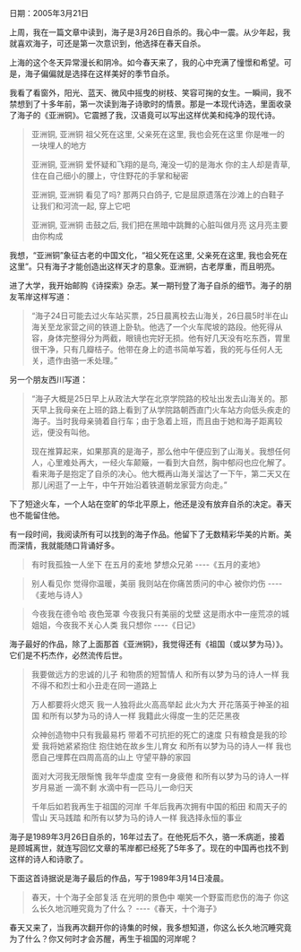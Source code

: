 日期：2005年3月21日

上周，我在一篇文章中读到，海子是3月26日自杀的。我心中一震。从少年起，我就喜欢海子，可还是第一次意识到，他选择在春天自杀。

上海的这个冬天异常漫长和阴冷。如今春天来了，我的心中充满了憧憬和希望。可是，海子偏偏就是选择在这样美好的季节自杀。

我看了看窗外，阳光、蓝天、微风中摇曳的树枝、笑容可掬的女生。一瞬间，我不禁想到了十多年前，第一次读到海子诗歌时的情景。那是一本现代诗选，里面收录了海子的《亚洲铜》。它震撼了我，汉语竟可以写出这样优美和纯净的现代诗。

>亚洲铜, 亚洲铜
>祖父死在这里, 父亲死在这里, 我也会死在这里
>你是唯一的一块埋人的地方
>
>亚洲铜, 亚洲铜
>爱怀疑和飞翔的是鸟, 淹没一切的是海水
>你的主人却是青草, 住在自己细小的腰上，守住野花的手掌和秘密
>
>亚洲铜, 亚洲铜
>看见了吗? 那两只白鸽子, 它是屈原遗落在沙滩上的白鞋子
>让我们和河流一起, 穿上它吧
>
>亚洲铜, 亚洲铜
>击鼓之后, 我们把在黑暗中跳舞的心脏叫做月亮
>这月亮主要由你构成

我想，“亚洲铜”象征古老的中国文化，“祖父死在这里, 父亲死在这里, 我也会死在这里”。只有海子才能创造出这样天才的意象。亚洲铜，古老厚重，而且明亮。

进了大学，我开始邮购《诗探索》杂志。某一期刊登了海子自杀的细节。海子的朋友苇岸这样写道：

>“海子24日可能去过火车站买票，25日晨离校去山海关，26日晨5时半在山海关至龙家营之间的铁道上卧轨。他选了一个火车爬坡的路段。他死得从容，身体完整得分为两截，眼镜也完好无损。他有好几天没有吃东西，胃里很干净，只有几瓣桔子。他带在身上的遗书简单写着，我的死与任何人无关，遗作由骆一禾处理。”

另一个朋友西川写道：

>“海子大概是25日早上从政法大学在北京学院路的校址出发去山海关的。那天早上我母亲在上班的路上看到了从学院路朝西直门火车站方向低头疾走的海子。当时我母亲骑着自行车；由于急着上班，而且由于她和海子距离较远，便没有叫他。
>
>现在推算起来，如果那真的是海子，那么他中午便应到了山海关。我想任何人，心里难处再大，一经火车颠簸，一看到大自然，胸中郁闷也应化解了。看来海子是抱定了自杀的决心。他大概再山海关溜达了一下午，第二天又在那儿闲逛了一上午，中午开始沿着铁道朝龙家营方向走。”

下了短途火车，一个人站在空旷的华北平原上，他还是没有放弃自杀的决定。春天也不能留住他。

有一段时间，我阅读所有可以找到的海子作品。他留下了无数精彩华美的片断。美而深情，我就能随口背诵好多。

>有时我孤独一人坐下
在五月的麦地 梦想众兄弟
----《五月的麦地》

>别人看见你
觉得你温暖，美丽
我则站在你痛苦质问的中心
被你灼伤
----《麦地与诗人》

>今夜我在德令哈
夜色笼罩
今夜我只有美丽的戈壁
这是雨水中一座荒凉的城
姐姐，今夜我不关心人类
我只想你
----《日记》

海子最好的作品，除了上面那首《亚洲铜》，我觉得还有《祖国（或以梦为马）》。它们是不朽杰作，必然流传后世。

>我要做远方的忠诚的儿子
>和物质的短暂情人
>和所有以梦为马的诗人一样
>我不得不和烈士和小丑走在同一道路上
>
>万人都要将火熄灭 我一人独将此火高高举起
>此火为大 开花落英于神圣的祖国
>和所有以梦为马的诗人一样
>我籍此火得度一生的茫茫黑夜
>
>众神创造物中只有我最易朽
>带着不可抗拒的死亡的速度
>只有粮食是我的珍爱 我将她紧紧抱住
>抱住她在故乡生儿育女
>和所有以梦为马的诗人一样
>我也愿自己埋葬在四周高高的山上
>守望平静的家园
>
>面对大河我无限惭愧
>我年华虚度 空有一身疲倦
>和所有以梦为马的诗人一样
>岁月易逝 一滴不剩
>水滴中有一匹马儿一命归天
>
>千年后如若我再生于祖国的河岸
>千年后我再次拥有中国的稻田
>和周天子的雪山 天马践踏
>和所有以梦为马的诗人一样
>我选择永恒的事业

海子是1989年3月26日自杀的，16年过去了。在他死后不久，骆一禾病逝，接着是顾城离世，就连写回忆文章的苇岸都已经死了5年多了。现在的中国再也找不到这样的诗人和诗歌了。

下面这首诗据说是海子最后的作品，写于1989年3月14日凌晨。

>春天，十个海子全部复活
在光明的景色中
嘲笑一个野蛮而悲伤的海子
你这么长久地沉睡究竟为了什么？
----《春天，十个海子》

春天又来了，当我再次翻开你的诗集的时候，我多想知道，你这么长久地沉睡究竟为了什么？你又何时才会苏醒，再生于祖国的河岸呢？